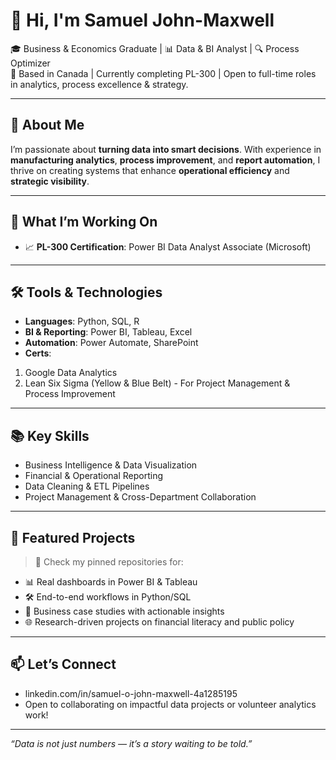 # 👋 Hi, I'm Samuel John-Maxwell

🎓 Business & Economics Graduate | 📊 Data & BI Analyst | 🔍 Process Optimizer  
📍 Based in Canada | Currently completing PL-300 | Open to full-time roles in analytics, process excellence & strategy.  

---

## 🧠 About Me

I’m passionate about **turning data into smart decisions**. With experience in **manufacturing analytics**, **process improvement**, and **report automation**, I thrive on creating systems that enhance **operational efficiency** and **strategic visibility**.

---

## 🚀 What I’m Working On

- 📈 **PL-300 Certification**: Power BI Data Analyst Associate (Microsoft)

---

## 🛠️ Tools & Technologies

- **Languages**: Python, SQL, R  
- **BI & Reporting**: Power BI, Tableau, Excel  
- **Automation**: Power Automate, SharePoint  
- **Certs**: 
1. Google Data Analytics
2. Lean Six Sigma (Yellow & Blue Belt) - For Project Management & Process Improvement

---

## 📚 Key Skills

- Business Intelligence & Data Visualization  
- Financial & Operational Reporting  
- Data Cleaning & ETL Pipelines  
- Project Management & Cross-Department Collaboration

---

## 📂 Featured Projects

> 🔗 Check my pinned repositories for:

- 📊 Real dashboards in Power BI & Tableau  
- 🛠️ End-to-end workflows in Python/SQL  
- 🧠 Business case studies with actionable insights  
- 🌐 Research-driven projects on financial literacy and public policy

---

## 📫 Let’s Connect

- linkedin.com/in/samuel-o-john-maxwell-4a1285195 
- Open to collaborating on impactful data projects or volunteer analytics work!

---

_“Data is not just numbers — it’s a story waiting to be told.”_
